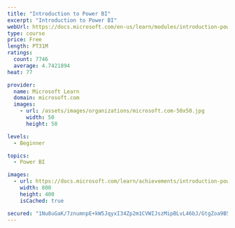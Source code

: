 ```yaml
---
title: "Introduction to Power BI"
excerpt: "Introduction to Power BI"
webUrl: https://docs.microsoft.com/en-us/learn/modules/introduction-power-bi/
type: course
price: Free
length: PT31M
ratings:
  count: 7746
  average: 4.7421894
heat: 77

provider:
  name: Microsoft Learn
  domain: microsoft.com
  images:
    - url: /assets/images/organizations/microsoft.com-50x50.jpg
      width: 50
      height: 50

levels:
  - Beginner

topics:
  - Power BI

images:
  - url: https://docs.microsoft.com/learn/achievements/introduction-power-bi-social.png
    width: 800
    height: 400
    isCached: true

secured: "1Nu8uGaK/7znumnpE+kW5JqyxI34Zp2m1CVWIJszMipBLvL46bJ/GtgZoa9B53p41n+3rRLTDZ14Q9SEUQtAgogHZIpQwIGhiAdUnpzosDvivYVvK30+Nf5tEzUlKYmGH5khI3RLGB3YoP9uRA9n6QPFnsNOxqqzkNf6Dbj8Q1EjRLhvt0HT8nXlB2UVEA96faxyheFMwdDHzhlLNYXhJ7hJZQ3dy+Lg+TlqUrWLZSM/laBHQHPeAiAggi18W0Ul0CGekaxrda3ej0Yi0/+fsM37c6rNsurbrASA7G+tuMqCAzWOy9G7qzD1c7u6gTnhZuJtGl+H6v9HJvp5Se334Y9OyYmpPQYNn4ARSjh9FWxDzj0p4xLruBx4pXhBe1+5SM/JgcdVXCdgblCd4TKguuTKlzIo873vE/dbKgX6++g=;NWi1yeEHXyjZYe8Xg31CjA=="
---
```


